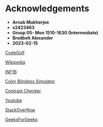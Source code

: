 # Acknowledgements #

- **Arnab Mukherjee**
- **s2423463**
- **Group 05- Mon 1510-1630 (Intermediate)**
- **Brodbelt Alexander**
- **2023-02-15**


[CodeGolf](https://codegolf.stackexchange.com/questions/64599/find-the-center)

[Wikipedia](https://en.wikipedia.org/wiki/Pseudocode)

[INF1B](https://course.inf.ed.ac.uk/inf1bhttps://course.inf.ed.ac.uk)

[Color Blindess Simulator](https://www.color-blindness.com/coblis-color-blindness-simulator/)

[Contrast Checker](https://webaim.org/resources/contrastchecker/)

[Youtube](https://www.youtube.com/)

[StackOverflow](https://stackoverflow.com/)

[GeeksForGeeks](https://www.geeksforgeeks.org/)
